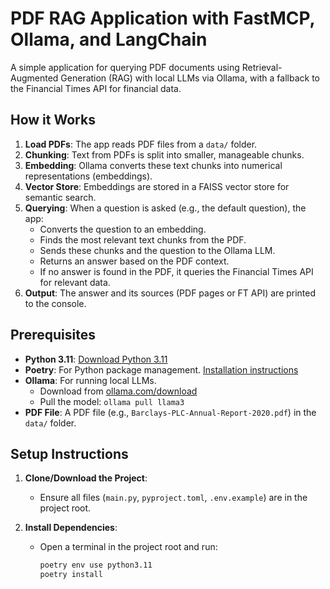 # PDF RAG Application with FastMCP, Ollama, and LangChain

A simple application for querying PDF documents using Retrieval-Augmented Generation (RAG) with local LLMs via Ollama, with a fallback to the Financial Times API for financial data.

## How it Works

1. **Load PDFs**: The app reads PDF files from a `data/` folder.
2. **Chunking**: Text from PDFs is split into smaller, manageable chunks.
3. **Embedding**: Ollama converts these text chunks into numerical representations (embeddings).
4. **Vector Store**: Embeddings are stored in a FAISS vector store for semantic search.
5. **Querying**: When a question is asked (e.g., the default question), the app:
   - Converts the question to an embedding.
   - Finds the most relevant text chunks from the PDF.
   - Sends these chunks and the question to the Ollama LLM.
   - Returns an answer based on the PDF context.
   - If no answer is found in the PDF, it queries the Financial Times API for relevant data.
6. **Output**: The answer and its sources (PDF pages or FT API) are printed to the console.

## Prerequisites

- **Python 3.11**: [Download Python 3.11](https://www.python.org/downloads/release/python-3110/)
- **Poetry**: For Python package management. [Installation instructions](https://python-poetry.org/docs/#installation)
- **Ollama**: For running local LLMs.
  - Download from [ollama.com/download](https://ollama.com/download)
  - Pull the model: `ollama pull llama3`
- **PDF File**: A PDF file (e.g., `Barclays-PLC-Annual-Report-2020.pdf`) in the `data/` folder.

## Setup Instructions

1. **Clone/Download the Project**:
   - Ensure all files (`main.py`, `pyproject.toml`, `.env.example`) are in the project root.

2. **Install Dependencies**:
   - Open a terminal in the project root and run:
     ```bash
     poetry env use python3.11
     poetry install


